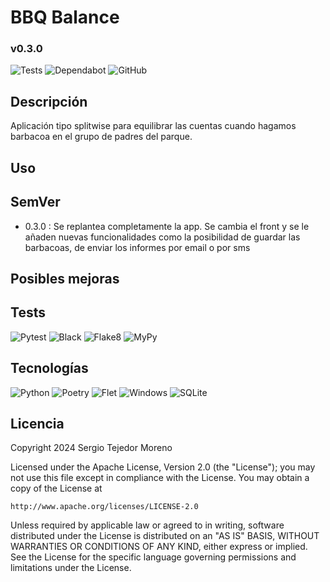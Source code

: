 # BBQ Balance
### v0.3.0

![Tests](https://github.com/sertemo/BBQBalance/actions/workflows/tests.yml/badge.svg)
![Dependabot](https://img.shields.io/badge/dependabot-enabled-blue.svg?logo=dependabot)
![GitHub](https://img.shields.io/github/license/sertemo/BBQBalance)

## Descripción
Aplicación tipo splitwise para equilibrar las cuentas cuando hagamos barbacoa en el grupo de padres del parque.

## Uso


## SemVer
- 0.3.0 : Se replantea completamente la app. Se cambia el front y se le añaden nuevas funcionalidades como la posibilidad de guardar las barbacoas, de enviar los informes por email o por sms

## Posibles mejoras


## Tests
![Pytest](https://img.shields.io/badge/testing-pytest-blue.svg)
![Black](https://img.shields.io/badge/code%20style-black-blue.svg)
![Flake8](https://img.shields.io/badge/linter-flake8-blue.svg)
![MyPy](https://img.shields.io/badge/type%20checker-mypy-blue.svg)

## Tecnologías
![Python](https://img.shields.io/badge/python-3670A0?style=for-the-badge&logo=python&logoColor=ffdd54)
![Poetry](https://img.shields.io/badge/Poetry-60A5FA?style=for-the-badge&logo=python&logoColor=white)
![Flet](https://img.shields.io/badge/-Flet-black?style=for-the-badge&logo=flet)
![Windows](https://img.shields.io/badge/Windows-0078D6?style=for-the-badge&logo=windows&logoColor=white)
![SQLite](https://img.shields.io/badge/sqlite-%2307405e.svg?style=for-the-badge&logo=sqlite&logoColor=white)


## Licencia
Copyright 2024 Sergio Tejedor Moreno

Licensed under the Apache License, Version 2.0 (the "License");
you may not use this file except in compliance with the License.
You may obtain a copy of the License at

    http://www.apache.org/licenses/LICENSE-2.0

Unless required by applicable law or agreed to in writing, software
distributed under the License is distributed on an "AS IS" BASIS,
WITHOUT WARRANTIES OR CONDITIONS OF ANY KIND, either express or implied.
See the License for the specific language governing permissions and
limitations under the License.

